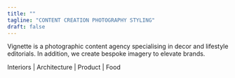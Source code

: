 ```yaml
---
title: ""
tagline: "CONTENT CREATION PHOTOGRAPHY STYLING"
draft: false
---
```

Vignette is a photographic content agency specialising in decor and lifestyle editorials. In addition, we create bespoke imagery to elevate brands.  

Interiors | Architecture | Product | Food


